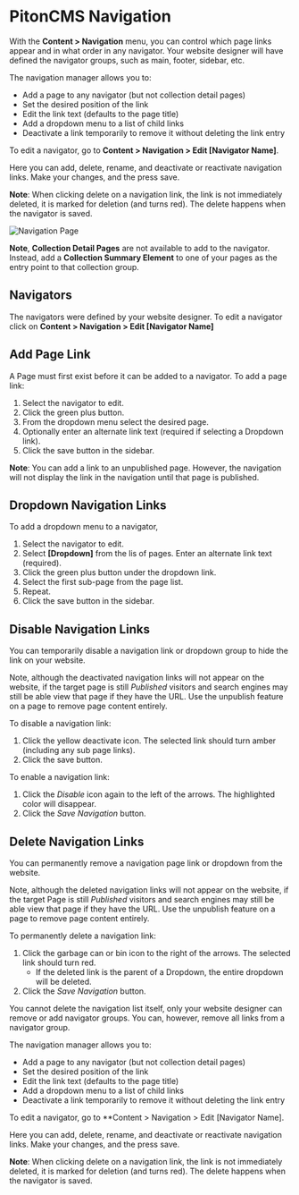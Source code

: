 # PitonCMS Navigation

With the **Content > Navigation** menu, you can control which page links appear and in what order in any navigator. Your website designer will have defined the navigator groups, such as main, footer, sidebar, etc.

The navigation manager allows you to:

* Add a page to any navigator (but not collection detail pages)
* Set the desired position of the link
* Edit the link text (defaults to the page title)
* Add a dropdown menu to a list of child links
* Deactivate a link temporarily to remove it without deleting the link entry

To edit a navigator, go to **Content > Navigation > Edit [Navigator Name]**.

Here you can add, delete, rename, and deactivate or reactivate navigation links. Make your changes, and the press save.

**Note**: When clicking delete on a navigation link, the link is not immediately deleted, it is marked for deletion (and turns red). The delete happens when the navigator is saved.

![Navigation Page](/admin/img/help/pageNavigation.png)

**Note**, **Collection Detail Pages** are not available to add to the navigator. Instead, add a **Collection Summary Element** to one of your pages as the entry point to that collection group.

## Navigators

The navigators were defined by your website designer. To edit a navigator click on **Content > Navigation > Edit [Navigator Name]**

## Add Page Link

A Page must first exist before it can be added to a navigator. To add a page link:

1. Select the navigator to edit.
2. Click the green plus button.
3. From the dropdown menu select the desired page.
4. Optionally enter an alternate link text (required if selecting a Dropdown link).
5. Click the save button in the sidebar.

**Note**: You can add a link to an unpublished page. However, the navigation will not display the link in the navigation until that page is published.

## Dropdown Navigation Links
To add a dropdown menu to a navigator,

1. Select the navigator to edit.
2. Select **[Dropdown]** from the lis of pages. Enter an alternate link text (required).
3. Click the green plus button under the dropdown link.
4. Select the first sub-page from the page list.
5. Repeat.
6.  Click the save button in the sidebar.

## Disable Navigation Links

You can temporarily disable a navigation link or dropdown group to hide the link on your website.

Note, although the deactivated navigation links will not appear on the website, if the target page is still *Published* visitors and search engines may still be able view that page if they have the URL. Use the unpublish feature on a page to remove page content entirely.

To disable a navigation link:

1. Click the yellow deactivate icon. The selected link should turn amber (including any sub page links).
2. Click the save button.

To enable a navigation link:

1. Click the *Disable* icon again to the left of the arrows. The highlighted color will disappear.
2. Click the *Save Navigation* button.

## Delete Navigation Links

You can permanently remove a navigation page link or dropdown from the website.

Note, although the deleted navigation links will not appear on the website, if the target Page is still *Published* visitors and search engines may still be able view that page if they have the URL. Use the unpublish feature on a page to remove page content entirely.

To permanently delete a navigation link:

1. Click the garbage can or bin icon to the right of the arrows. The selected link should turn red.
    * If the deleted link is the parent of a Dropdown, the entire dropdown will be deleted.
2. Click the *Save Navigation* button.

You cannot delete the navigation list itself, only your website designer can remove or add navigator groups. You can, however, remove all links from a navigator group.

The navigation manager allows you to:

* Add a page to any navigator (but not collection detail pages)
* Set the desired position of the link
* Edit the link text (defaults to the page title)
* Add a dropdown menu to a list of child links
* Deactivate a link temporarily to remove it without deleting the link entry

To edit a navigator, go to **Content > Navigation > Edit [Navigator Name].

Here you can add, delete, rename, and deactivate or reactivate navigation links. Make your changes, and the press save.

**Note**: When clicking delete on a navigation link, the link is not immediately deleted, it is marked for deletion (and turns red). The delete happens when the navigator is saved.
